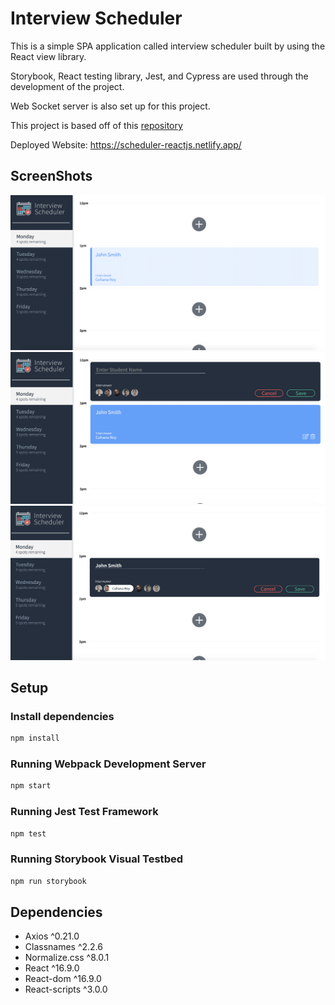 # Interview Scheduler
This is a simple SPA application called interview scheduler built by using the React view library.

Storybook, React testing library, Jest, and Cypress are used through the development of the project.

Web Socket server is also set up for this project.

This project is based off of this [repository](github.com/lighthouse-labs/scheduler)

Deployed Website: https://scheduler-reactjs.netlify.app/

## ScreenShots
!["Homepage"](https://github.com/ericasu33/scheduler/blob/production/docs/Interview%20Scheduler.png?raw=true)
!["New Appointment"](https://github.com/ericasu33/scheduler/blob/production/docs/Interview%20Scheduler2.png?raw=true)
!["Edit Appointment"](https://github.com/ericasu33/scheduler/blob/production/docs/Interview%20Scheduler3.png?raw=true)

## Setup
### Install dependencies
```sh
npm install
```

### Running Webpack Development Server

```sh
npm start
```

### Running Jest Test Framework

```sh
npm test
```

### Running Storybook Visual Testbed

```sh
npm run storybook
```

## Dependencies
- Axios ^0.21.0
- Classnames ^2.2.6
- Normalize.css ^8.0.1
- React ^16.9.0
- React-dom ^16.9.0
- React-scripts ^3.0.0 
